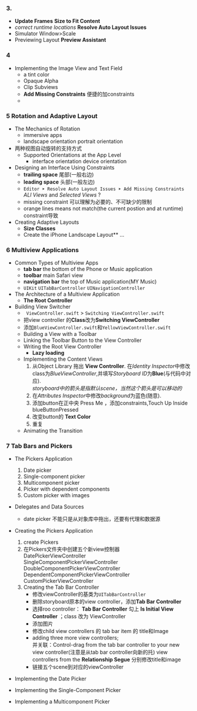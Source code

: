 

### 3. 

- **Update Frames**  **Size to Fit Content**
- *correct runtime locations* **Resolve Auto Layout Issues**
- Simulator  Window>Scale
- Previewing Layout   **Preview Assistant**

### 4

- Implementing the Image View and Text Field
    + a tint color
    + Opaque  Alpha
    + Clip Subviews
    + **Add Missing Constraints**  便捷的加constraints
    +

### 5 Rotation and Adaptive Layout
- The Mechanics of Rotation
    + immersive apps
    + landscape orientation   portrait orientation
- 两种视图自动旋转的支持方式
    + Supported Orientations at the App Level
        - interface orientation   device orientation
- Designing an Interface Using Constraints
    + **trailing space**  尾部(一般右边)
    + **leading space**   头部(一般左边)
    +  `Editor ➤ Resolve Auto Layout Issues ➤ Add Missing Constraints`  *ALl Views* and *Selected Views* ?
    +  missing constraint  可以理解为必要的、不可缺少的限制
    +  orange lines   means not match(the current postion and at runtime) constraint导致
- Creating Adaptive Layouts
    + **Size Classes**
    + Create the iPhone Landscape Layout**
...

### 6 Multiview Applications 
- Common Types of Multiview Apps
    + **tab bar**   the bottom of the Phone or Music application
    + **toolbar**   main Safari view
    + **navigation bar**  the top of Music application(MY Music)
    + `UIKit`  `UITabBarController`  `UINavigationController`
- The Architecture of a Multiview Application 
    + **The Root Controller**
- Building View Switcher
    + ` ViewController.swift` > `Switching ViewController.swift`
    + 把view controller 的**Class**改为**Switching ViewController**
    + 添加`BlueViewController.swift`和`YellowViewController.swift`
    + Building a View with a Toolbar
    + Linking the Toolbar Button to the View Controller
    + Writing the Root View Controller
        * **Lazy loading**
    + Implementing the Content Views
        1. 从Object Library 拖出 **View Controller**. 在*Identity Inspector*中修改class为*BlueViewController*,并填写*Storyboard ID*为**Blue**(与代码中对应).  
        *storyboard中的箭头是指默认scene，当然这个箭头是可以移动的*   
        2. 在*Attributes Inspector*中修改*background*为蓝色(随意).
        3. 添加button在正中央  Press Me ，添加constraints,Touch Up Inside  blueButtonPressed
        4. 改变button的 **Text Color**
        5.  重复
    + Animating the Transition

### 7 Tab Bars and Pickers 

- The Pickers Application
    1. Date picker
    2. Single-component picker
    3. Multicomponent picker
    4. Picker with dependent components
    5. Custom picker with images
- Delegates and Data Sources
    + date picker 不能只是从对象库中拖出，还要有代理和数据源
- Creating the Pickers Application 
    1. create Pickers
    2. 在Pickers文件夹中创建五个新view控制器  
    DatePickerViewController  
    SingleComponentPickerViewController  DoubleComponentPickerViewController   DependentComponentPickerViewController  CustomPickerViewController
    3. Creating the Tab Bar Controller
        + 修改viewController的基类为`UITabBarController` 
        + 删除storyboard原本的view controller，添加**Tab Bar Controller**
        + 选择roo controller： **Tab Bar Controller** 勾上 **Is Initial View Controller** ；class 改为 ViewController
        + 添加图片
        + 修改child view controllers 的 tab bar item 的 title和Image
        + adding three more view controllers;     
        并关联：Control-drag from the tab bar controller to your new view controller(注意是从tab bar controller向新的托)  view controllers from the **Relationship Segue**
        分别修改title和image
        + 链接五个scene到对应的viewController
- Implementing the Date Picker

- Implementing the Single-Component Picker 

- Implementing a Multicomponent Picker 
        



